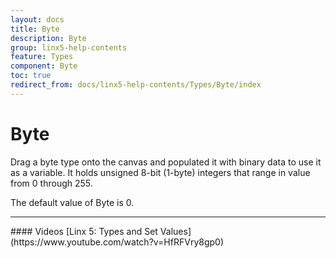 ```yaml
---
layout: docs
title: Byte
description: Byte
group: linx5-help-contents
feature: Types
component: Byte
toc: true
redirect_from: docs/linx5-help-contents/Types/Byte/index
---
```

Byte
====

Drag a byte type onto the canvas and populated it with binary data to use it as a variable. It holds unsigned 8-bit (1-byte) integers that range in value from 0 through 255.

The default value of Byte is 0.

<hr>
#### Videos
[Linx 5: Types and Set Values](https://www.youtube.com/watch?v=HfRFVry8gp0)
